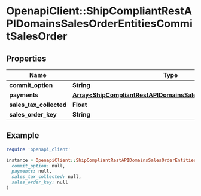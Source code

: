 # OpenapiClient::ShipCompliantRestAPIDomainsSalesOrderEntitiesCommitSalesOrder

## Properties

| Name | Type | Description | Notes |
| ---- | ---- | ----------- | ----- |
| **commit_option** | **String** |  |  |
| **payments** | [**Array&lt;ShipCompliantRestAPIDomainsSalesOrderEntitiesPayment&gt;**](ShipCompliantRestAPIDomainsSalesOrderEntitiesPayment.md) |  | [optional] |
| **sales_tax_collected** | **Float** |  | [optional] |
| **sales_order_key** | **String** |  |  |

## Example

```ruby
require 'openapi_client'

instance = OpenapiClient::ShipCompliantRestAPIDomainsSalesOrderEntitiesCommitSalesOrder.new(
  commit_option: null,
  payments: null,
  sales_tax_collected: null,
  sales_order_key: null
)
```

